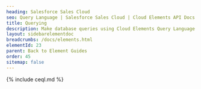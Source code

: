```yaml
---
heading: Salesforce Sales Cloud
seo: Query Language | Salesforce Sales Cloud | Cloud Elements API Docs
title: Querying
description: Make database queries using Cloud Elements Query Language.
layout: sidebarelementdoc
breadcrumbs: /docs/elements.html
elementId: 23
parent: Back to Element Guides
order: 45
sitemap: false
---
```


{% include ceql.md %}
